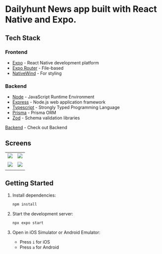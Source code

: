 # Dailyhunt News app built with React Native and Expo.

## Tech Stack

### Frontend
- [Expo](https://expo.dev) - React Native development platform
- [Expo Router](https://docs.expo.dev/router/introduction) - File-based 
- [NativeWind](https://www.nativewind.dev/) - For styling

### Backend
- [Node](https://nodejs.org/en) -  JavaScript Runtime Environment
- [Express](https://expressjs.com/) -  Node.js web application framework
- [Typescript](https://www.typescriptlang.org/) - Strongly Typed Programming Language
- [Prisma](https://www.prisma.io/) - Prisma ORM
- [Zod](https://zod.dev/) - Schema validation libraries
 
[Backend](https://github.com/thezeeshann/news-api) - Check out Backend


## Screens


|||
|:---:|:---:|
| ![](https://github.com/user-attachments/assets/e0c684b7-3453-455b-b8e0-2a034bd416c2) | ![](https://github.com/user-attachments/assets/fd05b339-78c9-4783-baed-1986993e8681)|
| || 
| ![](https://github.com/user-attachments/assets/6040e023-d661-45b2-a98b-79ebf4bccc89) | ![](https://github.com/user-attachments/assets/f92b1840-f015-4113-a063-ccd979bd1715)|
| ||


## Getting Started

1. Install dependencies:

   ```bash
   npm install
   ```

2. Start the development server:

   ```bash
   npx expo start
   ```

3. Open in iOS Simulator or Android Emulator:
   - Press `i` for iOS
   - Press `a` for Android
